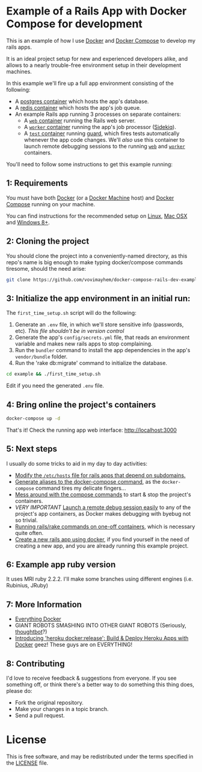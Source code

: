 # Example of a Rails App with Docker Compose for development

This is an example of how I use [Docker](https://docs.docker.com/) and
[Docker Compose](https://docs.docker.com/compose/) to develop my rails apps.

It is an ideal project setup for new and experienced developers alike, and allows
to a nearly trouble-free environment setup in their development machines.

In this example we'll fire up a full app environment consisting of the following:

 - A [postgres container](https://github.com/vovimayhem/docker-compose-rails-dev-example/blob/master/docker-compose.yml#L3)
 which hosts the app's database.
 - A [redis container](https://github.com/vovimayhem/docker-compose-rails-dev-example/blob/master/docker-compose.yml#L14)
 which hosts the app's job queue.
 - An example Rails app running 3 processes on separate containers:
   - A [`web` container](https://github.com/vovimayhem/docker-compose-rails-dev-example/blob/master/docker-compose.yml#L22)
   running the Rails web server.
   - A [`worker` container](https://github.com/vovimayhem/docker-compose-rails-dev-example/blob/master/docker-compose.yml#L62)
   running the app's job processor ([Sidekiq](http://sidekiq.org/)).
   - A [`test` container](https://github.com/vovimayhem/docker-compose-rails-dev-example/blob/master/docker-compose.yml#L68)
   running [guard](http://guardgem.org/), which fires tests automatically whenever
   the app code changes. We'll *also* use this container to launch remote debugging
   sessions to the running [`web`](https://github.com/vovimayhem/docker-compose-rails-dev-example/blob/master/docker-compose.yml#L22)
   and [`worker`](https://github.com/vovimayhem/docker-compose-rails-dev-example/blob/master/docker-compose.yml#L62)
   containers.

You'll need to follow some instructions to get this example running:

## 1: Requirements

You must have both [Docker](https://docs.docker.com/) (or a
[Docker Machine](https://docs.docker.com/machine/) host) and
[Docker Compose](https://docs.docker.com/compose/) running on your machine.

You can find instructions for the recommended setup on
[Linux](doc/DOCKER_SETUP_ON_LINUX.md), [Mac OSX](doc/DOCKER_SETUP_ON_MAC.md) and
[Windows 8+](doc/DOCKER_SETUP_ON_WINDOWS.md).

## 2: Cloning the project

You should clone the project into a conveniently-named directory, as this repo's
name is big enough to make typing docker/compose commands tiresome, should the
need arise:

```bash
git clone https://github.com/vovimayhem/docker-compose-rails-dev-example.git example
```

## 3: Initialize the app environment in an initial run:

The `first_time_setup.sh` script will do the following:
  1. Generate an `.env` file, in which we'll store sensitive info (passwords, etc). *This file shouldn't be in version control*
  2. Generate the app's `config/secrets.yml` file, that reads an environment variable and makes new rails apps to stop complaining.
  3. Run the `bundler` command to install the app dependencies in the app's `vendor/bundle` folder.
  4. Run the 'rake db:migrate' command to initialize the database.

```bash
cd example && ./first_time_setup.sh
```

Edit if you need the generated `.env` file.

## 4: Bring online the project's containers

```bash
docker-compose up -d
```

That's it! Check the running app web interface: [http://localhost:3000](http://localhost:3000)

## 5: Next steps

I usually do some tricks to aid in my day to day activities:

 - [Modify the `/etc/hosts` file for rails apps that depend on subdomains.](http://www.example.com)
 - [Generate aliases to the docker-compose command](http://www.example.com), as the `docker-compose` command tires my delicate fingers...
 - [Mess around with the compose commands](http://www.example.com) to start & stop the project's containers.
 - *VERY IMPORTANT* [Launch a remote debug session easily](http://www.example.com) to any of the project's app containers,
 as Docker makes debugging with byebug not so trivial.
 - [Running rails/rake commands on one-off containers](http://www.example.com), which is necessary quite often.
 - [Create a new rails app using docker](doc/CREATE_A_NEW_RAILS_PROJECT.md), if you find yourself in the need of creating a new app, and
 you are already running this example project.

## 6: Example app ruby version

It uses MRI ruby 2.2.2. I'll make some branches using different engines (i.e. Rubinius, JRuby)

## 7: More Information

 * [Everything Docker](https://docs.docker.com)
 * GIANT ROBOTS SMASHING INTO OTHER GIANT ROBOTS (Seriously, [thoughtbot](https://github.com/thoughtbot)?)
 * [Introducing 'heroku docker:release': Build & Deploy Heroku Apps with Docker](https://blog.heroku.com/archives/2015/5/5/introducing_heroku_docker_release_build_deploy_heroku_apps_with_docker)
 geez! These guys are on EVERYTHING!

## 8: Contributing

I'd love to receive feedback & suggestions from everyone. If you see something off,
or think there's a better way to do something this thing does, please do:

 * Fork the original repository.
 * Make your changes in a topic branch.
 * Send a pull request.

# License

This is free software, and may be redistributed under the terms specified in the [LICENSE](LICENSE) file.
